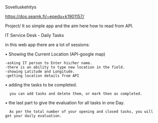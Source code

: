 Sovelluskehitys

https://dos.seamk.fi/~epedu+k1901157/


Project/ It so simple app and the aim here how to read from API.

IT Service Desk - Daily Tasks

in this web app there are a lot of sessions:


•	Showing the Current Location (API-google map)

    -asking IT person to Enter his/her name. 
    -there is an ability to type new location in the field.
    -showing Latitude and Longitude.
    -getting location details from API

•	adding the tasks to be completed.
  
      you can add tasks and delete them, or mark then as completed.


•	the last part to give the evaluation for all tasks in one Day.

      As per the total number of your opening and closed tasks, you will get your daily evaluation.
